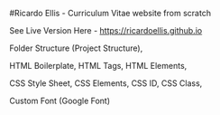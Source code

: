 #Ricardo Ellis - Curriculum Vitae website from scratch

<p>See Live Version Here - <a href="https://ricardoellis.github.io/">https://ricardoellis.github.io</a></p>

Folder Structure (Project Structure),

HTML Boilerplate,
HTML Tags,
HTML Elements,

CSS Style Sheet,
CSS Elements,
CSS ID,
CSS Class,

Custom Font (Google Font)

